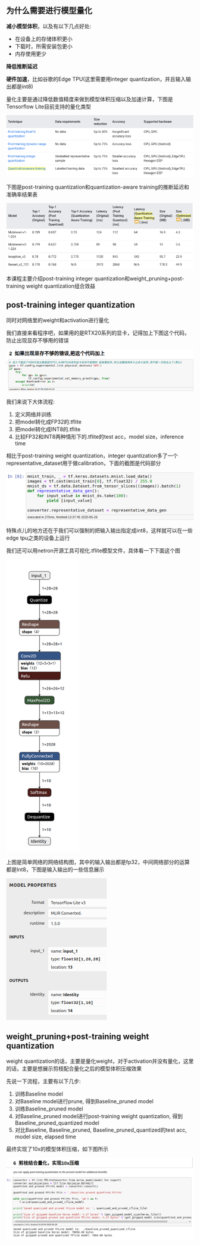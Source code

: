 ## 为什么需要进行模型量化

**减小模型体积**，以及有以下几点好处:

+ 在设备上的存储体积更小
+ 下载时，所需安装包更小
+ 内存使用更少

**降低推断延迟**

**硬件加速**，比如谷歌的Edge TPU(这里需要用integer quantization，并且输入输出都是int8)

量化主要是通过降低数值精度来做到模型体积压缩以及加速计算，下图是Tensorflow Lite目前支持的量化类型

![Selection_045](pics/Selection_045.png)

下图是post-training quantization和quantization-aware training的推断延迟和准确率结果表

![Selection_046](pics/Selection_046.png)

本课程主要介绍post-training integer quantization和weight_pruning+post-training weight quantization组合效益

## post-training integer quantization

同时对网络里的weight和activation进行量化

我们直接来看程序吧，如果用的是RTX20系列的显卡，记得加上下图这个代码，防止出现显存不够用的错误

![Selection_048](pics/Selection_048.png)

我们来说下大体流程:

1. 定义网络并训练
2. 把model转化成FP32的.tflite
3. 把model转化成INT8的.tflite
4. 比较FP32和INT8两种情形下的.tflite的test acc，model size，inference time

相比于post-training weight quantization，integer quantization多了一个representative_dataset用于做calibration，下面的截图是代码部分

![Selection_049](pics/Selection_049.png)

特殊点儿的地方还在于我们可以强制的把输入输出指定成int8，这样就可以在一些edge tpu之类的设备上运行

我们还可以用netron开源工具可视化.tflite模型文件，具体看一下下面这个图

<img src="pics/Selection_052.png" alt="Selection_052" style="zoom: 80%;" />

上图是简单网络的网络结构图，其中的输入输出都是fp32，中间网络部分的运算都是Int8，下图是输入输出的一些信息展示

![Selection_053](pics/Selection_053.png)





## weight_pruning+post-training weight quantization

weight quantization的话，主要是量化weight，对于activation并没有量化，这里的话，主要是想展示剪枝配合量化之后的模型体积压缩效果

先说一下流程，主要有以下几步:

1. 训练Baseline model
2. 对Baseline model进行prune, 得到Baseline_pruned model
3. 训练Baseline_pruned model
4. 对Baseline_pruned model进行post-training weight quantization, 得到Baseline_pruned_quantized model
5. 对比Baseline, Baseline_pruned, Baseline_pruned_quantized的test acc, model size, elapsed time

最终实现了10x的模型体积压缩，如下图所示

![Selection_054](pics/Selection_054.png)